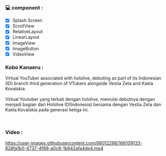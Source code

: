### 💻 component  :
- [x]	Splash Screen
- [x]	ScrollView
- [x]	RelativeLayout
- [x]	LinearLayout
- [x]	ImageView
- [x]	ImageButton
- [x]	VideoView

### Kobo Kanaeru :
Virtual YouTuber associated with hololive, debuting as part of its Indonesian (ID) branch third generation of VTubers alongside Vestia Zeta and Kaela Kovalskia.
<br><br>
Virtual Youtuber yang terkait dengan hololive, memulai debutnya dengan menjadi bagian dari Hololive ID(Indonesia) bersama dengan Vestia Zeta dan Kaela Kovalskia pada generasi ketiga ini.

<br>

### Video :


https://user-images.githubusercontent.com/88012298/166109133-828fa1b0-4737-4f69-a0c8-1b642afa4de4.mp4



